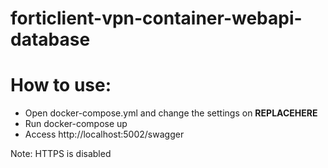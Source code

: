 # forticlient-vpn-container-webapi-database

# How to use:
- Open docker-compose.yml and change the settings on **REPLACEHERE**
- Run docker-compose up
- Access http://localhost:5002/swagger

Note: HTTPS is disabled
